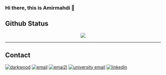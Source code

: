 ### Hi there, this is Amirmahdi 👋


## Github Status
<center>
<img src="https://github-readme-stats.vercel.app/api?username=titansarus&show_icons=True"/>
</center>


---

## Contact

<a href="https://github.com/titansarus"><img src="https://img.icons8.com/fluent/96/000000/domain.png" alt="darkwood"/></a>
<a href="mailto:amirm137878@gmail.com"><img src="https://img.icons8.com/color/96/000000/gmail.png" alt="email"/></a>
<a href="mailto:amirmahdi.namjoo1@gmail.com"><img src="https://img.icons8.com/color/96/000000/gmail.png" alt="emai2l"/></a>
<a href="mailto:amirmahdi.namjoo@sharif.edu"><img src="https://img.icons8.com/stickers/100/000000/education.png" alt="university email"/></a>
<a href="https://www.linkedin.com/in/amirmahdi-namjoo-23b4b9192/"><img src="https://img.icons8.com/color/96/000000/linkedin.png" alt="linkedin"/></a>



<!--
**titansarus/titansarus** is a ✨ _special_ ✨ repository because its `README.md` (this file) appears on your GitHub profile.

Here are some ideas to get you started:

- 🔭 I’m currently working on ...
- 🌱 I’m currently learning ...
- 👯 I’m looking to collaborate on ...
- 🤔 I’m looking for help with ...
- 💬 Ask me about ...
- 📫 How to reach me: ...
- 😄 Pronouns: ...
- ⚡ Fun fact: ...
-->
